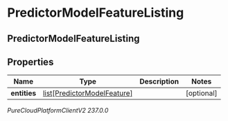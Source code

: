 # PredictorModelFeatureListing

## PredictorModelFeatureListing

## Properties

|Name | Type | Description | Notes|
|------------ | ------------- | ------------- | -------------|
| **entities** | [list[PredictorModelFeature]](PredictorModelFeature) |  | [optional] |



_PureCloudPlatformClientV2 237.0.0_

